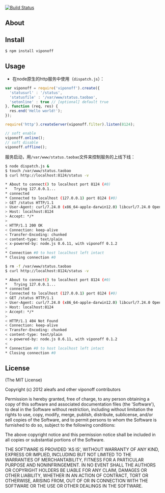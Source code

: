 [![Build Status](https://secure.travis-ci.org/aleafs/viponoff.png?branch=master)](http://travis-ci.org/aleafs/viponoff)

## About

## Install

```bash
$ npm install viponoff
```

## Usage


* 在node原生的http服务中使用（`dispatch.js`）：

```javascript
var viponoff = require('viponoff').create({
  'statusurl' : '/status',
  'statusfile' : '/var/www/status.taobao',
  'setonline' : true // [optional] default true
}, function (req, res) {
  res.end('Hello world!');
});

require('http').createServer(viponoff.filter).listen(8124);

// soft enable
viponoff.online();
// soft disable
viponoff.offline();

```

服务启动，用`/var/www/status.taobao`文件来控制服务的上线下线：
```bash
$ node dispatch.js &
$ touch /var/www/status.taobao
$ curl http://localhost:8124/status -v

* About to connect() to localhost port 8124 (#0)
*   Trying 127.0.0.1...
* connected
* Connected to localhost (127.0.0.1) port 8124 (#0)
> GET /status HTTP/1.1
> User-Agent: curl/7.24.0 (x86_64-apple-darwin12.0) libcurl/7.24.0 OpenSSL/0.9.8r zlib/1.2.5
> Host: localhost:8124
> Accept: */*
> 
< HTTP/1.1 200 OK
< Connection: keep-alive
< Transfer-Encoding: chunked
< content-type: text/plain
< x-powered-by: node.js 0.6.11, with viponoff 0.1.2
< 
* Connection #0 to host localhost left intact
* Closing connection #0

$ rm -f /var/www/status.taobao
$ curl http://localhost:8124/status -v

* About to connect() to localhost port 8124 (#0)
*   Trying 127.0.0.1...
* connected
* Connected to localhost (127.0.0.1) port 8124 (#0)
> GET /status HTTP/1.1
> User-Agent: curl/7.24.0 (x86_64-apple-darwin12.0) libcurl/7.24.0 OpenSSL/0.9.8r zlib/1.2.5
> Host: localhost:8124
> Accept: */*
> 
< HTTP/1.1 404 Not Found
< Connection: keep-alive
< Transfer-Encoding: chunked
< content-type: text/plain
< x-powered-by: node.js 0.6.11, with viponoff 0.1.2
< 
* Connection #0 to host localhost left intact
* Closing connection #0
```

## License

(The MIT License)

Copyright (c) 2012 aleafs and other viponoff contributors

Permission is hereby granted, free of charge, to any person obtaining
a copy of this software and associated documentation files (the
'Software'), to deal in the Software without restriction, including
without limitation the rights to use, copy, modify, merge, publish,
distribute, sublicense, and/or sell copies of the Software, and to
permit persons to whom the Software is furnished to do so, subject to
the following conditions:

The above copyright notice and this permission notice shall be
included in all copies or substantial portions of the Software.

THE SOFTWARE IS PROVIDED 'AS IS', WITHOUT WARRANTY OF ANY KIND,
EXPRESS OR IMPLIED, INCLUDING BUT NOT LIMITED TO THE WARRANTIES OF
MERCHANTABILITY, FITNESS FOR A PARTICULAR PURPOSE AND NONINFRINGEMENT.
IN NO EVENT SHALL THE AUTHORS OR COPYRIGHT HOLDERS BE LIABLE FOR ANY
CLAIM, DAMAGES OR OTHER LIABILITY, WHETHER IN AN ACTION OF CONTRACT,
TORT OR OTHERWISE, ARISING FROM, OUT OF OR IN CONNECTION WITH THE
SOFTWARE OR THE USE OR OTHER DEALINGS IN THE SOFTWARE.
